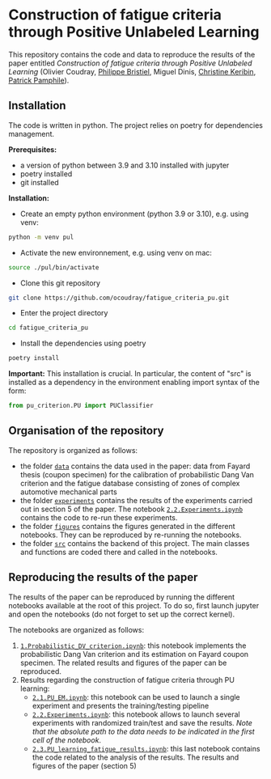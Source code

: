 # Construction of fatigue criteria through Positive Unlabeled Learning

This repository contains the code and data to reproduce the results of the paper entitled *Construction of fatigue criteria through Positive Unlabeled Learning* (Olivier Coudray, [Philippe Bristiel](https://www.linkedin.com/in/philippe-bristiel-8aa8755a/?originalSubdomain=fr), Miguel Dinis, [Christine Keribin](https://wp.imo.universite-paris-saclay.fr/christine-keribin/), [Patrick Pamphile](https://www.linkedin.com/in/patrick-pamphile-993830a5/?originalSubdomain=fr)).

## Installation

The code is written in python. The project relies on poetry for dependencies management.

**Prerequisites:**
+ a version of python between 3.9 and 3.10 installed with jupyter
+ poetry installed
+ git installed

**Installation:**
+ Create an empty python environment (python 3.9 or 3.10), e.g. using venv:
```bash
python -m venv pul
```
+ Activate the new environnement, e.g. using venv on mac:
```bash
source ./pul/bin/activate
```
+ Clone this git repository
```bash
git clone https://github.com/ocoudray/fatigue_criteria_pu.git
```
+ Enter the project directory
```bash
cd fatigue_criteria_pu
```
+ Install the dependencies using poetry
```bash
poetry install
```
**Important:** This installation is crucial. In particular, the content of "src" is installed as a dependency in the environment enabling import syntax of the form:
```python
from pu_criterion.PU import PUClassifier
```

## Organisation of the repository

The repository is organized as follows:
+ the folder [`data`](https://github.com/ocoudray/fatigue_criteria_pu/tree/main/data) contains the data used in the paper: data from Fayard thesis (coupon specimen) for the calibration of probabilistic Dang Van criterion and the fatigue database consisting of zones of complex automotive mechanical parts
+ the folder [`experiments`](https://github.com/ocoudray/fatigue_criteria_pu/tree/main/experiments) contains the results of the experiments carried out in section 5 of the paper. The notebook [`2.2.Experiments.ipynb`](https://github.com/ocoudray/fatigue_criteria_pu/blob/main/2.2.Experiments.ipynb) contains the code to re-run these experiments.
+ the folder [`figures`](https://github.com/ocoudray/fatigue_criteria_pu/tree/main/figures) contains the figures generated in the different notebooks. They can be reproduced by re-running the notebooks.
+ the folder [`src`](https://github.com/ocoudray/fatigue_criteria_pu/tree/main/src) contains the backend of this project. The main classes and functions are coded there and called in the notebooks.

## Reproducing the results of the paper

The results of the paper can be reproduced by running the different notebooks available at the root of this project. To do so, first launch jupyter and open the notebooks (do not forget to set up the correct kernel).

The notebooks are organized as follows:
1. [`1.Probabilistic_DV_criterion.ipynb`](https://github.com/ocoudray/fatigue_criteria_pu/blob/main/1.Probabilistic_DV_criterion.ipynb): this notebook implements the probabilistic Dang Van criterion and its estimation on Fayard coupon specimen. The related results and figures of the paper can be reproduced.
2. Results regarding the construction of fatigue criteria through PU learning:
    + [`2.1.PU_EM.ipynb`](https://github.com/ocoudray/fatigue_criteria_pu/blob/main/2.1.PU_EM.ipynb): this notebook can be used to launch a single experiment and presents the training/testing pipeline
    + [`2.2.Experiments.ipynb`](https://github.com/ocoudray/fatigue_criteria_pu/blob/main/2.2.Experiments.ipynb): this notebook allows to launch several experiments with randomized train/test and save the results. *Note that the absolute path to the data needs to be indicated in the first cell of the notebook*.
    + [`2.3.PU_learning_fatigue_results.ipynb`](https://github.com/ocoudray/fatigue_criteria_pu/blob/main/2.3.PU_learning_fatigue_results.ipynb): this last notebook contains the code related to the analysis of the results. The results and figures of the paper (section 5)
